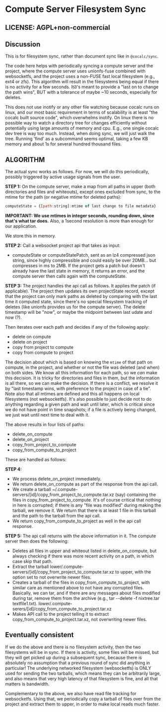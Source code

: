 # Compute Server Filesystem Sync

## LICENSE: AGPL\+non\-commercial

## Discussion

This is for filesystem sync, rather than document sync like in `@cocalc/sync`.

The code here helps with periodically syncing a compute server and the project,
where the compute server uses unionfs\-fuse combined with websocketfs, and the
project uses a non\-FUSE fast local filesystem \(e.g., ext4 or zfs\). This
algorithm will result in the filesystems being equal if there is no activity for
a few seconds. ItϨ's meant to provide a "last on to change the path wins", BUT
with a tolerance of maybe ~10 seconds, especially for deletes.

This does not use inotify or any other file watching because cocalc runs on
linux, and our most basic requirement in terms of scalability is at least "the
cocalc built source code", which overwhelms inotify. On linux there is no
possible way to watch a directory tree for changes efficiently without
potentially using large amounts of memory and cpu. E.g., one single cocalc dev
tree is way too much. Instead, when doing sync, we will just walk the tree.
Running 'find' as a subcommand seems optimal, taking a few KB memory and about
1s for several hundred thousand files.

## ALGORITHM

The actual sync works as follows. For now, we will do this periodically, possibly triggered
by active usage signals from the user.

**STEP 1:** On the compute server, make a map from all paths in upper \(both directories and files and whiteouts\),
except ones excluded from sync, to the mtime for the path \(or negative mtime for deleted paths\):

```javascript {kernel="javascript"}
computeState = {[path:string]:mtime of last change to file metadata}
```

**IMPORTANT: We use mtimes in integer seconds, rounding down, since that's what tar does.** Also, a 1second resolution is more than enough for our application.

We store this in memory.

**STEP 2:** Call a websocket project api that takes as input:

- computeState or computeStatePatch, sent as an lz4 compressed json string, since highly compressible and
  could easily be over 20MB... but compresses in ms to 2MB.
  If the project gets a patch but doesn't already have the last state in memory, it returns an error,
  and the compute server then calls again with the computeState.

**STEP 3:** The project handles the api call as follows. It applies the patch \(if applicable\).
The project then updates its own projectState record, except that the project can only mark paths as deleted by comparing with the last time it computed state, since there's no special filesystem tracking of deletes \(like unionfs provides us for the compute server\).
The delete timestamp will be "now", or maybe the midpoint between last udate and now \(?\).

Then iterates over each path and decides
if any of the following apply:

- delete on compute
- delete on project
- copy from project to compute
- copy from compute to project

The decision about which is based on knowing the `mtime` of that path on compute, in the project,
and whether or not the file was deleted \(and when\) on both sides. We know all this information
for each path, so we _can_ make this decision. It is tricky for directories and files in them,
but the information is all there, so we can make the decision. If there is a conflict, we resolve it
by "last timestamp wins, with preference to the project in case of a tie". Note also that all
mtimes are defined and this all happens on local filesystems \(not websocketfs\). It's also possible
to just decide not to do anything regarding a given path and wait until later, which is critical
since we do not have point in time snapshots; if a file is actively being changed, we just wait until
next time to deal with it.

The above results in four lists of paths:

- delete_on_compute
- delete_on_project
- copy_from_project_to_compute
- copy_from_compute_to_project

These are handled as follows:

**STEP 4:**

- We process delete_on_project immediately.
- We return delete_on_compute as part of the response from the api call.
- We create a tarball ~/.compute\-servers/\[id\]/copy_from_project_to_compute.tar.xz \(say\)
  containing the files in copy_from_project_to_compute. It's of course critical that
  nothing in here is corrupted; if there is any "file was modified" during making the
  tarball, we remove it. We return that there is at least 1 file in this tarball
  and the path to the tarball from the api call.
- We return copy_from_compute_to_project as well in the
  api call response.

**STEP 5:** The api call returns with the above information in it. The compute server then does the following:

- Deletes all files in upper and whiteout listed in delete_on_compute, but always checking
  if there was more recent activity on a path, in which case skip that path.
- Extract the tarball lower/.compute\-servers/\[id\]/copy_from_project_to_compute.tar.xz
  to upper, with the option set to not overwrite newer files.
- Creates a tarball of the files in copy_from_compute_to_project, with similar care as mentioned
  above to not have any corrupted files. Basically, we can tar, and if there are any messages
  about files modified during tar, remove them from the archive \(e.g., tar \-\-delete \-f nixtree.tar textfile1.txt\).
  lower/.compute\-serers/\[id\]/copy_from_compute_to_project.tar.xz
- Makes API call to the project telling it to extract copy_from_compute_to_project.tar.xz, not
  overwriting newer files.

## Eventually consistent

If we do the above and there is no filesystem activity, then the two filesystems will be in sync.
If there is activity, some files will be missed, but they will get picked up during a subsequent sync,
because there is absolutely no assumption that a previous round of sync did anything in particular!
The underlying networked filesystem (websocketfs) is ONLY used for sending the two tarballs, which
means they can be arbitrarily large, and also means that very high latency of that filesystem is
fine, and all that matters is bandwidth.

Complementary to the above, we also have read file tracking for websocketfs. Using that, we periodically
copy a tarball of files over from the project and extract them to upper, in order to make local reads
much faster.
